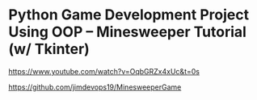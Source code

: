 # Python Game Development Project Using OOP – Minesweeper Tutorial (w/ Tkinter)

https://www.youtube.com/watch?v=OqbGRZx4xUc&t=0s

https://github.com/jimdevops19/MinesweeperGame